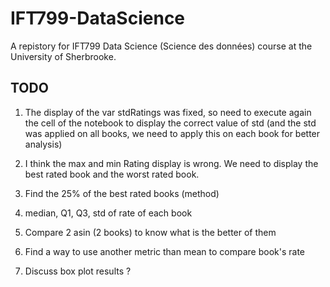 # IFT799-DataScience
A repistory for IFT799 Data Science (Science des données) course at the University of Sherbrooke.

## TODO
1. The display of the var stdRatings was fixed, so need to execute again the cell of the notebook to display the correct value of std (and the std was applied on all books, we need to apply this on each book for better analysis)

2. I think the max and min Rating display is wrong. We need to display the best rated book and the worst rated book.

3. Find the 25% of the best rated books (method)

4. median, Q1, Q3, std of rate of each book

5. Compare 2 asin (2 books) to know what is the better of them

6. Find a way to use another metric than mean to compare book's rate

7. Discuss box plot results ?

